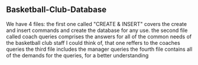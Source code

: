 ## Basketball-Club-Database

We have 4 files:
the first one called "CREATE & INSERT" covers the create and insert commands and create the database for any use.
the second file called coach queries comprises the answers for all of the common needs of the basketball club staff I could think of, that one reffers to the coaches queries
the third file includes the manager queries
the fourth file contains all of the demands for the queries, for a better understanding
